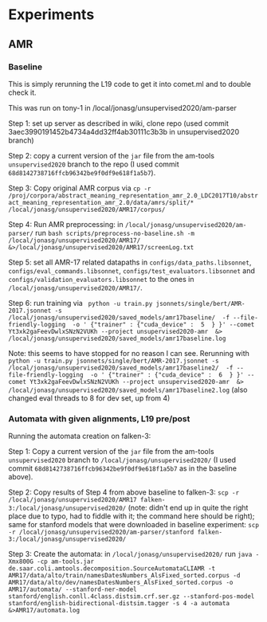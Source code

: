 # Experiments

## AMR

### Baseline

This is simply rerunning the L19 code to get it into comet.ml and to double check it.

This was run on tony-1 in /local/jonasg/unsupervised2020/am-parser

Step 1: set up server as described in wiki, clone repo (used commit 3aec3990191452b4734a4dd32ff4ab30111c3b3b in unsupervised2020 branch)

Step 2: copy a current version of the `jar` file from the am-tools `unsupervised2020` branch to the repo (I used commit `68d8142738716ffcb96342be9f0df9e618f1a5b7`).

Step 3: Copy original AMR corpus via `cp -r /proj/corpora/abstract_meaning_representation_amr_2.0_LDC2017T10/abstract_meaning_representation_amr_2.0/data/amrs/split/* /local/jonasg/unsupervised2020/AMR17/corpus/`

Step 4: Run AMR preprocessing: in `/local/jonasg/unsupervised2020/am-parser/` run `bash scripts/preprocess-no-baseline.sh -m /local/jonasg/unsupervised2020/AMR17/ &>/local/jonasg/unsupervised2020/AMR17/screenLog.txt`

Step 5: set all AMR-17 related datapaths in `configs/data_paths.libsonnet`, `configs/eval_commands.libsonnet`, `configs/test_evaluators.libsonnet` and `configs/validation_evaluators.libsonnet` to the ones in `/local/jonasg/unsupervised2020/AMR17/`.

Step 6: run training via ` python -u train.py jsonnets/single/bert/AMR-2017.jsonnet -s /local/jonasg/unsupervised2020/saved_models/amr17baseline/  -f --file-friendly-logging  -o ' {"trainer" : {"cuda_device" :  5  } }' --comet Yt3xk2gaFeevDwlxSNzN2VUKh --project unsupervised2020-amr  &> /local/jonasg/unsupervised2020/saved_models/amr17baseline.log`

Note: this seems to have stopped for no reason I can see. Rerunning with ` python -u train.py jsonnets/single/bert/AMR-2017.jsonnet -s /local/jonasg/unsupervised2020/saved_models/amr17baseline2/  -f --file-friendly-logging  -o ' {"trainer" : {"cuda_device" :  6  } }' --comet Yt3xk2gaFeevDwlxSNzN2VUKh --project unsupervised2020-amr  &> /local/jonasg/unsupervised2020/saved_models/amr17baseline2.log` (also changed eval threads to 8 for dev set, up from 4)


### Automata with given alignments, L19 pre/post

Running the automata creation on falken-3:

Step 1: Copy a current version of the `jar` file from the am-tools `unsupervised2020` branch to `/local/jonasg/unsupervised2020/` (I used commit `68d8142738716ffcb96342be9f0df9e618f1a5b7` as in the baseline above).

Step 2: Copy results of Step 4 from above baseline to falken-3: `scp -r /local/jonasg/unsupervised2020/AMR17 falken-3:/local/jonasg/unsupervised2020/` (note: didn't end up in quite the right place due to typo, had to fiddle with it; the command here should be right); same for stanford models that were downloaded in baseline experiment: `scp -r /local/jonasg/unsupervised2020/am-parser/stanford falken-3:/local/jonasg/unsupervised2020/`

Step 3: Create the automata: in `/local/jonasg/unsupervised2020/` run `java -Xmx800G -cp am-tools.jar de.saar.coli.amtools.decomposition.SourceAutomataCLIAMR -t AMR17/data/alto/train/namesDatesNumbers_AlsFixed_sorted.corpus -d AMR17/data/alto/dev/namesDatesNumbers_AlsFixed_sorted.corpus -o AMR17/automata/ --stanford-ner-model stanford/english.conll.4class.distsim.crf.ser.gz --stanford-pos-model stanford/english-bidirectional-distsim.tagger -s 4 -a automata &>AMR17/automata.log`

